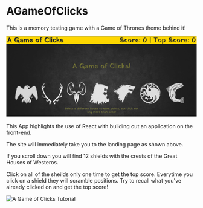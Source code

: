 # AGameOfClicks
This is a memory testing game with a Game of Thrones theme behind it!


![A Game of Clicks landing page](./images/AGoC-Open.PNG)

This App highlights the use of React with building out an application on the front-end.

The site will immediately take you to the landing page as shown above.

If you scroll down you will find 12 shields with the crests of the Great Houses of Westeros.

Click on all of the sheilds only one time to get the top score. Everytime you click on a shield they will scramble positions. Try to recall what you've already clicked on and get the top score!

![A Game of Clicks Tutorial](./images/GoC-Tutorial.gif)
